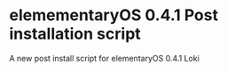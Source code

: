 elemementaryOS 0.4.1 Post installation script
===============================================

A new post install script for elementaryOS 0.4.1 Loki
